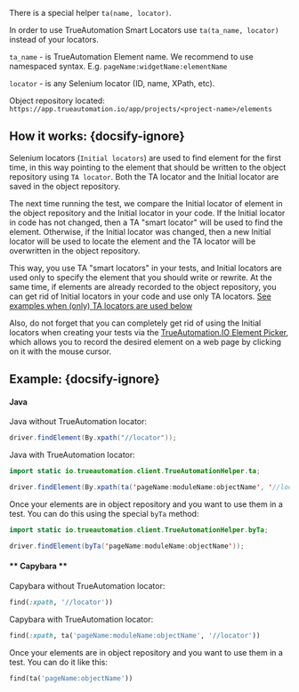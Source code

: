 There is a special helper `ta(name, locator)`.

In order to use TrueAutomation Smart Locators use `ta(ta_name, locator)` instead of your locators.

`ta_name` - is TrueAutomation Element name. We recommend to use namespaced syntax. E.g. `pageName:widgetName:elementName`

`locator` - is any Selenium locator (ID, name, XPath, etc).

Object repository located: `https://app.trueautomation.io/app/projects/<project-name>/elements`

## How it works: {docsify-ignore}

Selenium locators (`Initial locators`) are used to find element for the first time, in this way pointing to the element that should be written to the object repository using `TA locator`. Both the TA locator and the Initial locator are saved in the object repository. 

The next time running the test, we compare the Initial locator of element in the object repository and the Initial locator in your code. If the Initial locator in code has not changed, then a TA "smart locator" will be used to find the element. Otherwise, if the Initial locator was changed, then a new Initial locator will be used to locate the element and the TA locator will be overwritten in the object repository.

This way, you use TA "smart locators" in your tests, and Initial locators are used only to specify the element that you should write or rewrite. At the same time, if elements are already recorded to the object repository, you can get rid of Initial locators in your code and use only TA locators. [See examples when (only) TA locators are used below](https://trueautomation.io/docs/#/getting-started/ta-locators?id=example)

Also, do not forget that you can completely get rid of using the Initial locators when creating your tests via the [TrueAutomation.IO Element Picker](https://trueautomation.io/docs/#/getting-started/using-element-picker), which allows you to record the desired element on a web page by clicking on it with the mouse cursor.

## Example: {docsify-ignore}

<!-- tabs:start -->
#### **Java**
Java without TrueAutomation locator:
```java
driver.findElement(By.xpath("//locator"));
```

Java with TrueAutomation locator:
```java
import static io.trueautomation.client.TrueAutomationHelper.ta;

driver.findElement(By.xpath(ta('pageName:moduleName:objectName', '//locator')));
```

Once your elements are in object repository and you want to use them in a test. You can do this using the special `byTa` method:
```java
import static io.trueautomation.client.TrueAutomationHelper.byTa;

driver.findElement(byTa('pageName:moduleName:objectName'));
```

#### ** Capybara **
Capybara without TrueAutomation locator:
```ruby
find(:xpath, '//locator'))
```
Capybara with TrueAutomation locator:
```ruby
find(:xpath, ta('pageName:moduleName:objectName', '//locator'))
```
Once your elements are in object repository and you want to use them in a test. You can do it like this:
```ruby
find(ta('pageName:objectName'))
```
<!-- tabs:end -->